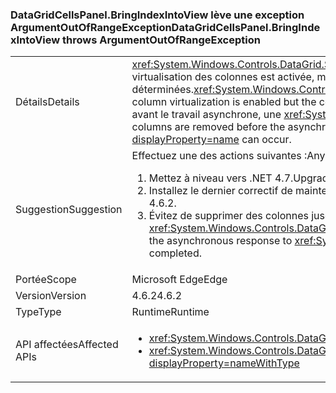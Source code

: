 ### <a name="datagridcellspanelbringindexintoview-throws-argumentoutofrangeexception"></a><span data-ttu-id="8a1ea-101">DataGridCellsPanel.BringIndexIntoView lève une exception ArgumentOutOfRangeException</span><span class="sxs-lookup"><span data-stu-id="8a1ea-101">DataGridCellsPanel.BringIndexIntoView throws ArgumentOutOfRangeException</span></span>

|   |   |
|---|---|
|<span data-ttu-id="8a1ea-102">Détails</span><span class="sxs-lookup"><span data-stu-id="8a1ea-102">Details</span></span>|<span data-ttu-id="8a1ea-103"><xref:System.Windows.Controls.DataGrid.ScrollIntoView(System.Object)> fonctionne de façon asynchrone quand la virtualisation des colonnes est activée, mais que les largeurs de colonne n’ont pas encore été déterminées.</span><span class="sxs-lookup"><span data-stu-id="8a1ea-103"><xref:System.Windows.Controls.DataGrid.ScrollIntoView(System.Object)> will work asynchronously when column virtualization is enabled but the column widths have not yet been determined.</span></span>  <span data-ttu-id="8a1ea-104">Si des colonnes sont supprimées avant le travail asynchrone, une <xref:System.ArgumentOutOfRangeException?displayProperty=name> peut se produire.</span><span class="sxs-lookup"><span data-stu-id="8a1ea-104">If columns are removed before the asynchronous work happens, an <xref:System.ArgumentOutOfRangeException?displayProperty=name> can occur.</span></span>|
|<span data-ttu-id="8a1ea-105">Suggestion</span><span class="sxs-lookup"><span data-stu-id="8a1ea-105">Suggestion</span></span>|<span data-ttu-id="8a1ea-106">Effectuez une des actions suivantes :</span><span class="sxs-lookup"><span data-stu-id="8a1ea-106">Any one of the following:</span></span><ol><li><span data-ttu-id="8a1ea-107">Mettez à niveau vers .NET 4.7.</span><span class="sxs-lookup"><span data-stu-id="8a1ea-107">Upgrade to .NET 4.7.</span></span></li><li><span data-ttu-id="8a1ea-108">Installez le dernier correctif de maintenance pour le .NET Framework 4.6.2.</span><span class="sxs-lookup"><span data-stu-id="8a1ea-108">Install the latest servicing patch for .NET 4.6.2.</span></span></li><li><span data-ttu-id="8a1ea-109">Évitez de supprimer des colonnes jusqu’à ce que la réponse asynchrone à <xref:System.Windows.Controls.DataGrid.ScrollIntoView(System.Object)> soit effective.</span><span class="sxs-lookup"><span data-stu-id="8a1ea-109">Avoid removing columns until the asynchronous response to <xref:System.Windows.Controls.DataGrid.ScrollIntoView(System.Object)> has completed.</span></span></li></ol>|
|<span data-ttu-id="8a1ea-110">Portée</span><span class="sxs-lookup"><span data-stu-id="8a1ea-110">Scope</span></span>|<span data-ttu-id="8a1ea-111">Microsoft Edge</span><span class="sxs-lookup"><span data-stu-id="8a1ea-111">Edge</span></span>|
|<span data-ttu-id="8a1ea-112">Version</span><span class="sxs-lookup"><span data-stu-id="8a1ea-112">Version</span></span>|<span data-ttu-id="8a1ea-113">4.6.2</span><span class="sxs-lookup"><span data-stu-id="8a1ea-113">4.6.2</span></span>|
|<span data-ttu-id="8a1ea-114">Type</span><span class="sxs-lookup"><span data-stu-id="8a1ea-114">Type</span></span>|<span data-ttu-id="8a1ea-115">Runtime</span><span class="sxs-lookup"><span data-stu-id="8a1ea-115">Runtime</span></span>|
|<span data-ttu-id="8a1ea-116">API affectées</span><span class="sxs-lookup"><span data-stu-id="8a1ea-116">Affected APIs</span></span>|<ul><li><xref:System.Windows.Controls.DataGrid.ScrollIntoView(System.Object)?displayProperty=nameWithType></li><li><xref:System.Windows.Controls.DataGrid.ScrollIntoView(System.Object,System.Windows.Controls.DataGridColumn)?displayProperty=nameWithType></li></ul>|

